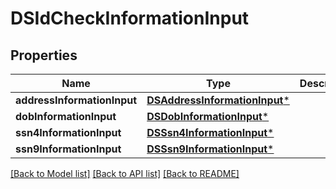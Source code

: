 # DSIdCheckInformationInput

## Properties
Name | Type | Description | Notes
------------ | ------------- | ------------- | -------------
**addressInformationInput** | [**DSAddressInformationInput***](DSAddressInformationInput.md) |  | [optional] 
**dobInformationInput** | [**DSDobInformationInput***](DSDobInformationInput.md) |  | [optional] 
**ssn4InformationInput** | [**DSSsn4InformationInput***](DSSsn4InformationInput.md) |  | [optional] 
**ssn9InformationInput** | [**DSSsn9InformationInput***](DSSsn9InformationInput.md) |  | [optional] 

[[Back to Model list]](../README.md#documentation-for-models) [[Back to API list]](../README.md#documentation-for-api-endpoints) [[Back to README]](../README.md)


